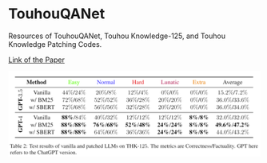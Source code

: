 # TouhouQANet
Resources of TouhouQANet, Touhou Knowledge-125, and Touhou Knowledge Patching Codes.

[Link of the Paper](https://github.com/KomeijiForce/TouhouQANet/blob/main/TouhouQANet.pdf)

![Main Performance](https://github.com/KomeijiForce/TouhouQANet/blob/main/Patched_LLMs.png)

